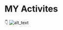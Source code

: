 # MY Activites
👇
![alt_text](https://github.com/bacdillon/activities...../blob/main/img/project%20gallery.jpg)

